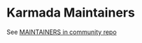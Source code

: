 # Karmada Maintainers

See [MAINTAINERS in community repo](https://github.com/karmada-io/community/blob/main/MAINTAINERS.md)
